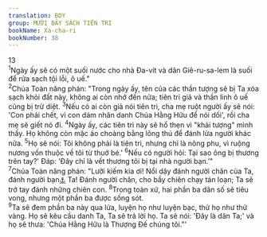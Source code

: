 ```yaml
---
translation: BDY
group: MƯỜI BẢY SÁCH TIÊN TRI
bookName: Xa-cha-ri 
bookNumber: 38
---
```


<div class="title">13<br/></div>
<span class="verse xa_13_1"><sup>1</sup>Ngày ấy sẽ có một suối nước cho nhà Đa-vít và dân Giê-ru-sa-lem là suối để rửa sạch tội lỗi, ô uế.&#34;<br/></span>
<span class="verse xa_13_2"><sup>2</sup>Chúa Toàn năng phán: &#34;Trong ngày ấy, tên của các thần tượng sẽ bị Ta xóa sạch khỏi đất này, không ai còn nhớ đến nữa; tiên tri giả và thần linh ô uế cũng bị trừ diệt. </span>
<span class="verse xa_13_3"><sup>3</sup>Nếu có ai còn giả nói tiên tri, cha mẹ ruột người ấy sẽ nói: &#39;Con phải chết, vì con dám nhân danh Chúa Hằng Hữu để nói dối&#39;, rồi cha mẹ sẽ giết nó đi. </span>
<span class="verse xa_13_4"><sup>4</sup>Ngày ấy, các tiên tri này sẽ hổ thẹn vì &#34;khải tượng&#34; mình thấy. Họ không còn mặc áo choàng bằng lông thú để đánh lừa người khác nữa. </span>
<span class="verse xa_13_5"><sup>5</sup>Họ sẽ nói: Tôi không phải là tiên tri, nhưng chỉ là nông phu, vì ruộng nương vốn thuộc về tôi từ thuở bé.&#39; </span>
<span class="verse xa_13_6"><sup>6</sup>Nếu có người hỏi: Tại sao ông bị thương trên tay?&#39; Đáp: &#39;Đây chỉ là vết thương tôi bị tại nhà người bạn.’&#34;<br/></span>
<span class="verse xa_13_7"><sup>7</sup>Chúa Toàn năng phán: &#34;Lưỡi kiếm kia ơi! Nổi dậy đánh người chăn của Ta, đánh người bạn<a href="#" data-toggle="tooltip" data-placement="bottom" title="Ctd người cộng tác">⚓</a> Ta! Đánh người chăn, cho bầy chiên chạy tán loạn; Ta sẽ trở tay đánh những chiên con. </span>
<span class="verse xa_13_8"><sup>8</sup>Trong toàn xứ, hai phần ba dân số sẽ tiêu vong, nhưng một phần ba được sống sót.<br/></span>
<span class="verse xa_13_9"><sup>9</sup>Ta sẽ đem phần ba này qua lửa, luyện họ như luyện bạc, thử họ như thử vàng. Họ sẽ kêu cầu danh Ta, Ta sẽ trả lời họ. Ta sẽ nói: &#39;Đây là dân Ta;&#39; và họ sẽ thưa: &#39;Chúa Hằng Hữu là Thượng Đế chúng tôi.&#34;&#39;</span>
